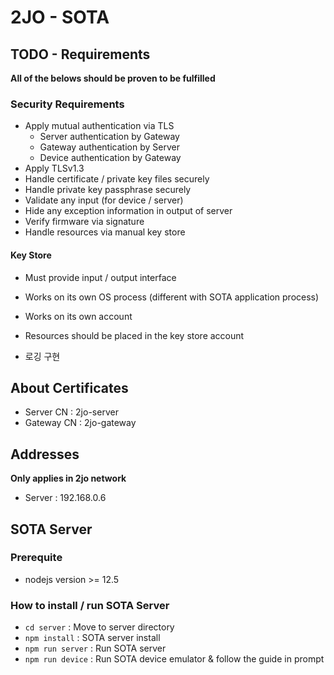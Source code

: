 # 2JO - SOTA

## TODO - Requirements

**All of the belows should be proven to be fulfilled**

### Security Requirements

- Apply mutual authentication via TLS
    - Server authentication by Gateway
    - Gateway authentication by Server
    - Device authentication by Gateway
- Apply TLSv1.3
- Handle certificate / private key files securely
- Handle private key passphrase securely
- Validate any input (for device / server)
- Hide any exception information in output of server
- Verify firmware via signature
- Handle resources via manual key store

#### Key Store

- Must provide input / output interface
- Works on its own OS process (different with SOTA application process)
- Works on its own account
- Resources should be placed in the key store account

- 로깅 구현

## About Certificates

- Server CN : 2jo-server
- Gateway CN : 2jo-gateway

## Addresses

**Only applies in 2jo network**

- Server : 192.168.0.6



## SOTA Server

### Prerequite

- nodejs version >= 12.5

### How to install / run SOTA Server

- `cd server` : Move to server directory
- `npm install` : SOTA server install
- `npm run server` : Run SOTA server
- `npm run device` : Run SOTA device emulator & follow the guide in prompt
